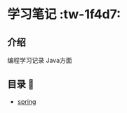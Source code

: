 # 学习笔记 :tw-1f4d7: 

## 介绍
编程学习记录
Java方面

## 目录 :pencil: 
- [spring](https://gitee.com/LovelyHzz/study-notes/blob/master/spring.md)

